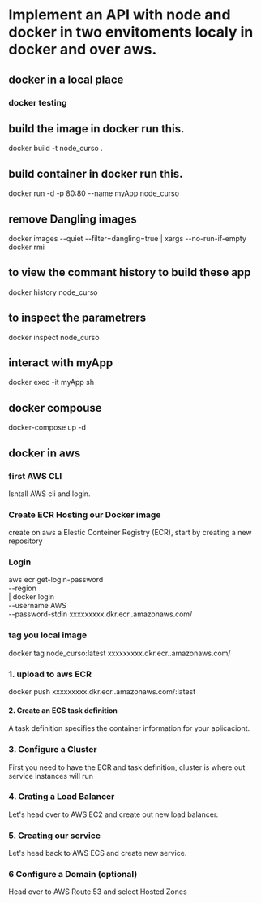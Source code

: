 

# Implement an API with node and docker in two envitoments localy in docker and over aws.

## docker in a local place

### docker testing 
## build the image in docker run this.
docker build -t node_curso .
## build container in docker run this.
docker run -d -p 80:80 --name myApp node_curso
## remove Dangling images
docker images --quiet --filter=dangling=true | xargs --no-run-if-empty docker rmi
## to view the commant history to build these app
docker history node_curso
## to inspect the parametrers
docker inspect node_curso
## interact with myApp
docker exec -it myApp sh
## docker compouse
docker-compose up -d

## docker in aws 

### first AWS CLI

Isntall AWS cli and login.

### Create ECR Hosting our Docker image
create on aws a Elestic Conteiner Registry (ECR), start by creating a new repository

### Login
aws ecr get-login-password \
    --region <region> \
| docker login \
    --username AWS \
    --password-stdin xxxxxxxxx.dkr.ecr.<region>.amazonaws.com/<name>

### tag you local image 
docker tag node_curso:latest  xxxxxxxxx.dkr.ecr.<region>.amazonaws.com/<name>

### 1. upload to aws ECR
docker push xxxxxxxxx.dkr.ecr.<region>.amazonaws.com/<name>:latest

#### 2. Create an ECS task definition
A task definition specifies the container information for your aplicaciont.

### 3. Configure a Cluster
First you need to have the ECR and task definition, cluster is where out service instances will run

### 4. Crating a Load Balancer
Let's head over to AWS EC2 and create out new load balancer.

### 5. Creating our service 
Let's head back to AWS ECS and create new service.

### 6 Configure a Domain (optional)
Head over to AWS Route 53 and select Hosted Zones

